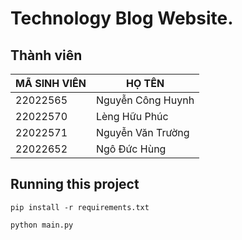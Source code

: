 # Technology Blog Website.

## Thành viên

| MÃ SINH VIÊN | HỌ TÊN |
| ------------ | ------ |
| 22022565 | Nguyễn Công Huynh |
| 22022570 | Lèng Hữu Phúc |
| 22022571 | Nguyễn Văn Trường |
|22022652 | Ngô Đức Hùng |


## Running this project

```
pip install -r requirements.txt 
```

```
python main.py
```



